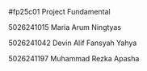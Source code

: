#fp25c01
Project Fundamental

5026241015 Maria Arum Ningtyas

5026241042 Devin Alif Fansyah Yahya

5026241197 Muhammad Rezka Apasha
